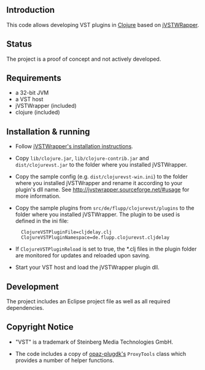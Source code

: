Introduction
------------

This code allows developing VST plugins in [Clojure](http://clojure.org) based on [jVSTWRapper](http://jvstwrapper.sourceforge.net/). 

Status
------

The project is a proof of concept and not actively developed. 

Requirements
------------

* a 32-bit JVM
* a VST host
* jVSTWrapper (included)
* clojure (included)

Installation & running
----------------------

* Follow [jVSTWrapper's installation instructions](http://jvstwrapper.sourceforge.net/#installation).

* Copy `lib/clojure.jar`, `lib/clojure-contrib.jar` and `dist/clojurevst.jar` to the folder where you installed jVSTWrapper. 

* Copy the sample config (e.g. `dist/clojurevst-win.ini`) to the folder where you installed jVSTWrapper and rename it according to your plugin's dll name. See <http://jvstwrapper.sourceforge.net/#usage> for more information.

* Copy the sample plugins from `src/de/flupp/clojurevst/plugins` to the folder where you installed jVSTWrapper. The plugin to be used is defined in the ini file:

		ClojureVSTPluginFile=cljdelay.clj
		ClojureVSTPluginNamespace=de.flupp.clojurevst.cljdelay

* If `ClojureVSTPluginReload` is set to true, the *.clj files in the plugin folder are monitored for updates and reloaded upon saving.

* Start your VST host and load the jVSTWrapper plugin dll.

Development
-----------

The project includes an Eclipse project file as well as all required dependencies.

Copyright Notice
----------------

* "VST" is a trademark of Steinberg Media Technologies GmbH.

* The code includes a copy of [opaz-plugdk's](https://github.com/thbar/opaz-plugdk) `ProxyTools` class which provides a number of helper functions.  
